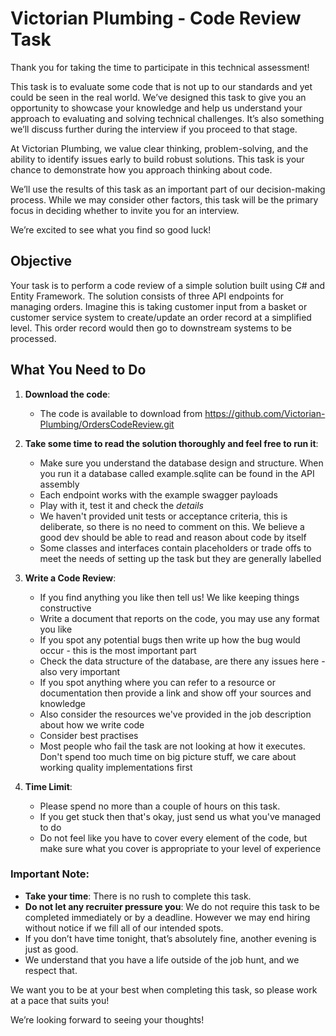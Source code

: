 # Victorian Plumbing - Code Review Task

Thank you for taking the time to participate in this technical assessment!

This task is to evaluate some code that is not up to our standards and yet could be seen in the real world.  We’ve designed this task to give you an opportunity to showcase your knowledge and help us understand your approach to evaluating and solving technical challenges. It’s also something we’ll discuss further during the interview if you proceed to that stage.

At Victorian Plumbing, we value clear thinking, problem-solving, and the ability to identify issues early to build robust solutions. This task is your chance to demonstrate how you approach thinking about code.

We’ll use the results of this task as an important part of our decision-making process. While we may consider other factors, this task will be the primary focus in deciding whether to invite you for an interview.

We’re excited to see what you find so good luck!

## Objective

Your task is to perform a code review of a simple solution built using C# and Entity Framework. The solution consists of three API endpoints for managing orders.  Imagine this is taking customer input from a basket or customer service system to create/update an order record at a simplified level.  This order record would then go to downstream systems to be processed.

## What You Need to Do

1. **Download the code**:
   - The code is available to download from https://github.com/Victorian-Plumbing/OrdersCodeReview.git

2. **Take some time to read the solution thoroughly and feel free to run it**:    
   - Make sure you understand the database design and structure.  When you run it a database called example.sqlite can be found in the API assembly
   - Each endpoint works with the example swagger payloads   
   - Play with it, test it and check the *details*
   - We haven't provided unit tests or acceptance criteria, this is deliberate, so there is no need to comment on this. We believe a good dev should be able to read and reason about code by itself
   - Some classes and interfaces contain placeholders or trade offs to meet the needs of setting up the task but they are generally labelled

3. **Write a Code Review**:
   - If you find anything you like then tell us!  We like keeping things constructive
   - Write a document that reports on the code, you may use any format you like
   - If you spot any potential bugs then write up how the bug would occur - this is the most important part
   - Check the data structure of the database, are there any issues here - also very important
   - If you spot anything where you can refer to a resource or documentation then provide a link and show off your sources and knowledge
   - Also consider the resources we've provided in the job description about how we write code
   - Consider best practises
   - Most people who fail the task are not looking at how it executes.  Don't spend too much time on big picture stuff, we care about working quality implementations first

4. **Time Limit**:
   - Please spend no more than a couple of hours on this task.
   - If you get stuck then that's okay, just send us what you've managed to do
   - Do not feel like you have to cover every element of the code, but make sure what you cover is appropriate to your level of experience

### Important Note:

- **Take your time**: There is no rush to complete this task.  
- **Do not let any recruiter pressure you**: We do not require this task to be completed immediately or by a deadline.  However we may end hiring without notice if we fill all of our intended spots.
- If you don’t have time tonight, that’s absolutely fine, another evening is just as good.  
- We understand that you have a life outside of the job hunt, and we respect that.  

We want you to be at your best when completing this task, so please work at a pace that suits you!

We’re looking forward to seeing your thoughts!